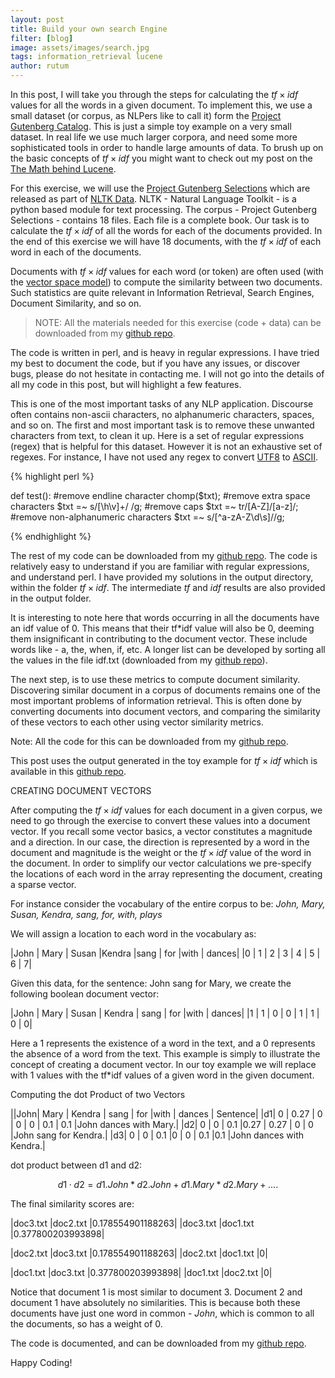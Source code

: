 ```yaml
---
layout: post
title: Build your own search Engine
filter: [blog]
image: assets/images/search.jpg
tags: information_retrieval lucene
author: rutum
---
```


In this post, I will take you through the steps for calculating the $tf \times idf$ values for all the words in a given document. To implement this, we use a small dataset (or corpus, as NLPers like to call it) form the [Project Gutenberg Catalog](http://www.gutenberg.org/). This is just a simple toy example on a very small dataset. In real life we use much larger corpora, and need some more sophisticated tools in order to handle large amounts of data. To brush up on the basic concepts of $tf \times idf$ you might want to check out my post on the [The Math behind Lucene](../core-of-lucene/index.html).

For this exercise, we will use the [Project Gutenberg Selections](http://www.gutenberg.org/) which are released as part of [NLTK Data](http://nltk.googlecode.com/svn/trunk/nltk_data/index.xml). NLTK - Natural Language Toolkit - is a python based module for text processing. The corpus - Project Gutenberg Selections - contains 18 files. Each file is a complete book. Our task is to calculate the $tf \times idf$ of all the words for each of the documents provided. In the end of this exercise we will have 18 documents, with the $tf \times idf$ of each word in each of the documents.

Documents with $tf \times idf$ values for each word (or token) are often used (with the [vector space model](http://en.wikipedia.org/wiki/Vector_space_model)) to compute the similarity between two documents. Such statistics are quite relevant in Information Retrieval, Search Engines, Document Similarity, and so on.

>NOTE: All the materials needed for this exercise (code + data) can be downloaded from my [github repo](https://github.com/rutum/tf-idf).

The code is written in perl, and is heavy in regular expressions. I have tried my best to document the code, but if you have any issues, or discover bugs, please do not hesitate in contacting me. I will not go into the details of all my code in this post, but will highlight a few features.

This is one of the most important tasks of any NLP application. Discourse often contains non-ascii characters, no alphanumeric characters, spaces, and so on. The first and most important task is to remove these unwanted characters from text, to clean it up. Here is a set of regular expressions (regex) that is helpful for this dataset. However it is not an exhaustive set of regexes. For instance, I have not used any regex to convert [UTF8](http://en.wikipedia.org/wiki/UTF-8) to [ASCII](http://en.wikipedia.org/wiki/ASCII).

{% highlight perl %}

def test():
            #remove endline character
            chomp($txt);
            #remove extra space characters
            $txt =~ s/[\h\v]+/ /g;
            #remove caps
            $txt =~ tr/[A-Z]/[a-z]/;
            #remove non-alphanumeric characters
            $txt =~ s/[^a-zA-Z\d\s]//g;

{% endhighlight %}

The rest of my code can be downloaded from my [github repo](https://github.com/rutum/tf-idf). The code is relatively easy to understand if you are familiar with regular expressions, and understand perl. I have provided my solutions in the output directory, within the folder $tf \times idf$. The intermediate $tf$ and $idf$ results are also provided in the output folder.

It is interesting to note here that words occurring in all the documents have an idf value of 0. This means that their tf*idf value will also be 0, deeming them insignificant in contributing to the document vector. These include words like - a, the, when, if, etc. A longer list can be developed by sorting all the values in the file idf.txt (downloaded from my [github repo](https://github.com/rutum/tf-idf)).

The next step, is to use these metrics to compute document similarity. Discovering similar document in a corpus of documents remains one of the most important problems of information retrieval. This is often done by converting documents into document vectors, and comparing the similarity of these vectors to each other using vector similarity metrics.

Note: All the code for this can be downloaded from my [github repo](https://github.com/rutum/document_similarity).

This post uses the output generated in the toy example for $tf \times idf$ which is available in this [github repo](https://github.com/rutum/document_similarity).

CREATING DOCUMENT VECTORS

After computing the $tf \times idf$ values for each document in a given corpus, we need to go through the exercise to convert these values into a document vector. If you recall some vector basics, a vector constitutes a magnitude and a direction. In our case, the direction is represented by a word in the document and magnitude is the weight or the $tf \times idf$ value of the word in the document. In order to simplify our vector calculations we pre-specify the locations of each word in the array representing the document, creating a sparse vector.

For instance consider the vocabulary of the entire corpus to be:
*John, Mary, Susan, Kendra, sang, for, with, plays*

We will assign a location to each word in the vocabulary as:

|John |   Mary |   Susan   |Kendra  |sang   | for |with |   dances|
|0  | 1  | 2 |  3 |  4 |  5 |  6 |  7|

Given this data, for the sentence: John sang for Mary, we create the following boolean document vector:

|John  |  Mary |   Susan |  Kendra | sang |   for |with  |  dances|
|1 |  1  | 0  | 0 |  1 |  1 |  0  | 0|

Here a 1 represents the existence of a word in the text, and a 0 represents the absence of a word from the text. This example is simply to illustrate the concept of creating a document vector. In our toy example we will replace with 1 values with the tf*idf values of a given word in the given document.

Computing the dot Product of two Vectors


 ||John|  Mary | Kendra | sang | for |with | dances | Sentence|
|d1|  0 |  0.27 | 0 | 0 | 0 | 0.1 | 0.1 |John dances with Mary.|
|d2|  0 | 0  | 0.1 |0.27 | 0.27 | 0 | 0 |John sang for Kendra.|
|d3|  0 |  0 |  0.1 |0 | 0 | 0.1 |0.1 |John dances with Kendra.|

dot product between d1 and d2:

$$ d1 \cdot d2 = d1.John * d2.John + d1.Mary * d2.Mary + ....$$

The final similarity scores are:

|doc3.txt |doc2.txt |0.178554901188263|
|doc3.txt |doc1.txt |0.377800203993898|

|doc2.txt |doc3.txt |0.178554901188263|
|doc2.txt |doc1.txt |0|

|doc1.txt |doc3.txt |0.377800203993898|
|doc1.txt |doc2.txt |0|


Notice that document 1 is most similar to document 3. Document 2 and document 1 have absolutely no similarities. This is because both these documents have just one word in common - *John*, which is common to all the documents, so has a weight of 0.

The code is documented, and can be downloaded from my [github repo](https://github.com/rutum/document_similarity).

Happy Coding!
